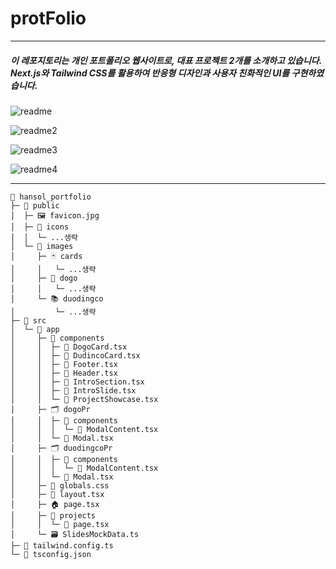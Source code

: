 # protFolio

----

##### 이 레포지토리는 개인 포트폴리오 웹사이트로, 대표 프로젝트 2개를 소개하고 있습니다. Next.js와 Tailwind CSS를 활용하여 반응형 디자인과 사용자 친화적인 UI를 구현하였습니다.

![readme](https://github.com/user-attachments/assets/e18838f7-d400-4d06-8e4e-b721a968fa78)

![readme2](https://github.com/user-attachments/assets/786f9892-7cbc-4353-ac1b-fafe01e49d47)

![readme3](https://github.com/user-attachments/assets/74d2807f-e61a-4e9d-afc4-33ed67da1f44)

![readme4](https://github.com/user-attachments/assets/7d7513a6-414f-4086-bdee-43d9f544009a)

----

```
📁 hansol_portfolio
├─ 📂 public
│  ├─ 🖼️ favicon.jpg
│  ├─ 📂 icons
│  │  └─ ...생략
│  └─ 📂 images
│     ├─ 🃏 cards
│     │   └─ ...생략
│     ├─ 🏨 dogo
│     │   └─ ...생략
│     └─ 📚 duodingco
│         └─ ...생략
├─ 📂 src
│  └─ 📂 app
│     ├─ 🧩 components
│     │  ├─ 🧾 DogoCard.tsx
│     │  ├─ 🧾 DudincoCard.tsx
│     │  ├─ 🧾 Footer.tsx
│     │  ├─ 🧾 Header.tsx
│     │  ├─ 🧾 IntroSection.tsx
│     │  ├─ 🧾 IntroSlide.tsx
│     │  └─ 🧾 ProjectShowcase.tsx
│     ├─ 🗂️ dogoPr
│     │  ├─ 🧩 components
│     │  │  └─ 🧾 ModalContent.tsx
│     │  └─ 🧾 Modal.tsx
│     ├─ 🗂️ duodingcoPr
│     │  ├─ 🧩 components
│     │  │  └─ 🧾 ModalContent.tsx
│     │  └─ 🧾 Modal.tsx
│     ├─ 🎨 globals.css
│     ├─ 🧱 layout.tsx
│     ├─ 🏠 page.tsx
│     ├─ 📁 projects
│     │  └─ 📄 page.tsx
│     └─ 🗃️ SlidesMockData.ts
├─ 🎨 tailwind.config.ts
└─ 📐 tsconfig.json

```
